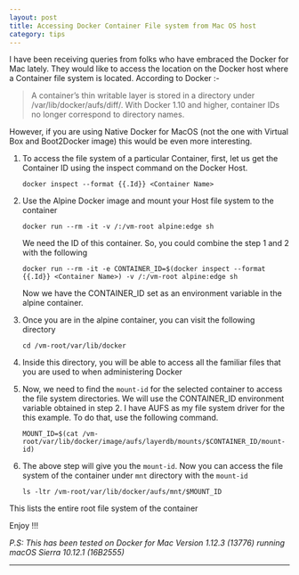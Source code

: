 ```yaml
---
layout: post
title: Accessing Docker Container File system from Mac OS host
category: tips
---
```



 I have been receiving queries from folks who have embraced the Docker for Mac lately. They would like to access the location on the Docker host where a Container file system is located. According to Docker :-

 > A container’s thin writable layer is stored in a directory under /var/lib/docker/aufs/diff/. With Docker 1.10 and higher, container IDs no longer correspond to directory names.

However, if you are using Native Docker for MacOS (not the one with Virtual Box and Boot2Docker image) this would be even more interesting. 

1. To access the file system of a particular Container, first, let us get the Container ID using the inspect command on the Docker Host. 

    `docker inspect --format {{.Id}} <Container Name>`

2. Use the Alpine Docker image and mount your Host file system to the container

    `docker run --rm -it -v /:/vm-root alpine:edge sh`

   We need the ID of this container. So, you could combine the step 1 and 2 with the following 

   `docker run --rm -it -e CONTAINER_ID=$(docker inspect --format {{.Id}} <Container Name>) -v /:/vm-root alpine:edge sh`

   Now we have the CONTAINER_ID set as an environment variable in the alpine container. 

3. Once you are in the alpine container, you can visit the following directory 

    `cd /vm-root/var/lib/docker`

4. Inside this directory, you will be able to access all the familiar files that you are used to when administering Docker


5. Now, we need to find the `mount-id` for the selected container to access the file system directories. We will use the CONTAINER_ID environment variable obtained in step 2. I have AUFS as my file system driver for the this example. To do that, use the following command.

    `MOUNT_ID=$(cat /vm-root/var/lib/docker/image/aufs/layerdb/mounts/$CONTAINER_ID/mount-id)`

6. The above step will give you the `mount-id`. Now you can access the file system of the container under `mnt` directory with the `mount-id`

    `ls -ltr /vm-root/var/lib/docker/aufs/mnt/$MOUNT_ID`	

This lists the entire root file system of the container 

Enjoy !!!

*P.S: This has been tested on Docker for Mac Version 1.12.3 (13776) running macOS Sierra 10.12.1 (16B2555)*

-----


